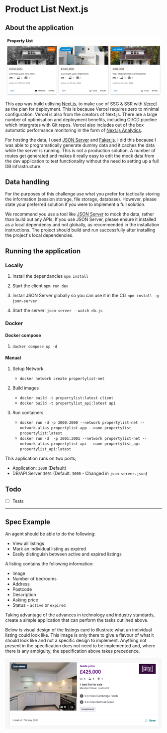 # Product List Next.js

## About the application

![Property Listings Card](/listing-cards.png "Property Listings Card")

This app was build utilising [Next.js](https://nextjs.org/), to make use of SSG & SSR with [Vercel](https://vercel.com/) as the plan for deployment. This is because Vercel requires zero to minimal configuration. Vercel is also from the creators of Next.js. There are a large number of optimisation and deployment benefits, including CI/CD pipeline which intergrates with Git repos. Vercel also includes out of the box automatic performance monitoring in the form of [Next.js Analytics](https://vercel.com/analytics).

For hosting the data, I used [JSON Server](https://www.npmjs.com/package/json-server) and [Faker.js](https://github.com/faker-js/faker). I did this because I was able to programatically generate dummy data and it caches the data while the server is running. This is not a production solution. A number of routes get generated and makes it really easy to edit the mock data from the dev application to test functionality without the need to setting up a full DB infrastructure.

## Data handling

For the purposes of this challenge use what you prefer for tactically storing the information (session storage, file storage, database). However, please state your preferred solution if you were to implement a full solution.

We recommend you use a tool like [JSON Server](https://github.com/typicode/json-server) to mock the data, rather than build out any APIs. If you use JSON Server, please ensure it installed as a local dependency and not globally, as recommended in the installation instructions. The project should build and run successfully after installing the project's local dependencies.

## Running the application

### Locally

1. Install the dependancies
`npm install`

2. Start the client
`npm run dev`

3. Install JSON Server globally so you can use it in the CLI
`npm install -g json-server`

4. Start the server:
`json-server --watch db.js`

### Docker

#### Docker compose

1. `docker compose up -d`

#### Manual

1. Setup Network
   - `docker network create propertylist-net`

2. Build images
   - `docker build -t propertylist:latest client`
   - `docker build -t propertylist_api:latest api`

3. Run containers
   - `docker run -d -p 3000:3000 --network propertylist-net --network-alias propertylist-app --name propertylist propertylist:latest`
   - `docker run -d  -p 3001:3001 --network propertylist-net --network-alias propertylist-api --name propertylist_api propertylist_api:latest`

This application runs on two ports;

- Application: `3000` (Default)
- DB/API Server `3001` (Default: `3000` - Changed in `json-server.json`)

## Todo

- [ ] Tests

---

## Spec Example

An agent should be able to do the following:

* View all listings
* Mark an individual listing as expired
* Easily distinguish between active and expired listings

A listing contains the following information:

* Image
* Number of bedrooms
* Address
* Postcode
* Description
* Asking price
* Status - `active` or `expired`

Taking advantage of the advances in technology and industry standards, create a simple application that can perform the tasks outlined above. 

Below is visual design of the listings card to illustrate what an individual listing could look like. This image is only there to give a flavour of what it should look like and not a specific design to implement. Anything not present in the specification does not need to be implemented and, where there is any ambiguity, the specification above takes precedence.

![Property Listings Card](/listing-card-example.png "Property Listings Card")